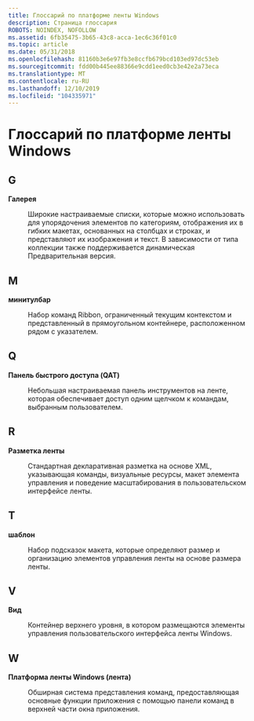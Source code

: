 ```yaml
---
title: Глоссарий по платформе ленты Windows
description: Страница глоссария
ROBOTS: NOINDEX, NOFOLLOW
ms.assetid: 6fb35475-3b65-43c8-acca-1ec6c36f01c0
ms.topic: article
ms.date: 05/31/2018
ms.openlocfilehash: 81160b3e6e97fb3e8ccfb679bcd103ed97dc53eb
ms.sourcegitcommit: fdd00b445ee88366e9cdd1eed0cb3e42e2a73eca
ms.translationtype: MT
ms.contentlocale: ru-RU
ms.lasthandoff: 12/10/2019
ms.locfileid: "104335971"
---
```

# <a name="windows-ribbon-framework-glossary"></a>Глоссарий по платформе ленты Windows

## <a name="g"></a>G

<dl> <dt>

**Галерея**
</dt> <dd>

Широкие настраиваемые списки, которые можно использовать для упорядочения элементов по категориям, отображения их в гибких макетах, основанных на столбцах и строках, и представляют их изображения и текст. В зависимости от типа коллекции также поддерживается динамическая Предварительная версия.

</dd> </dl>

## <a name="m"></a>M

<dl> <dt>

**минитулбар**
</dt> <dd>

Набор команд Ribbon, ограниченный текущим контекстом и представленный в прямоугольном контейнере, расположенном рядом с указателем.

</dd> </dl>

## <a name="q"></a>Q

<dl> <dt>

**Панель быстрого доступа (QAT)**
</dt> <dd>

Небольшая настраиваемая панель инструментов на ленте, которая обеспечивает доступ одним щелчком к командам, выбранным пользователем.

</dd> </dl>

## <a name="r"></a>R

<dl> <dt>

**Разметка ленты**
</dt> <dd>

Стандартная декларативная разметка на основе XML, указывающая команды, визуальные ресурсы, макет элемента управления и поведение масштабирования в пользовательском интерфейсе ленты.

</dd> </dl>

## <a name="t"></a>T

<dl> <dt>

**шаблон**
</dt> <dd>

Набор подсказок макета, которые определяют размер и организацию элементов управления ленты на основе размера ленты.

</dd> </dl>

## <a name="v"></a>V

<dl> <dt>

**Вид**
</dt> <dd>

Контейнер верхнего уровня, в котором размещаются элементы управления пользовательского интерфейса ленты Windows.

</dd> </dl>

## <a name="w"></a>W

<dl> <dt>

**Платформа ленты Windows (лента)**
</dt> <dd>

Обширная система представления команд, предоставляющая основные функции приложения с помощью панели команд в верхней части окна приложения.

</dd> </dl>

 

 




